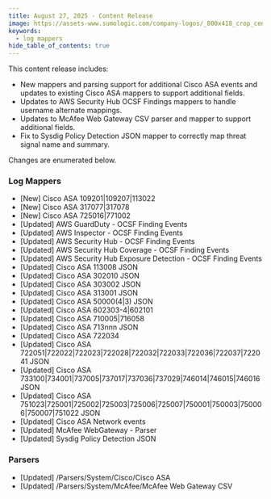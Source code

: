 ```yaml
---
title: August 27, 2025 - Content Release
image: https://assets-www.sumologic.com/company-logos/_800x418_crop_center-center_82_none/SumoLogic_Preview_600x600.jpg?mtime=1617040082
keywords:
  - log mappers
hide_table_of_contents: true    
---
```


This content release includes:
- New mappers and parsing support for additional Cisco ASA events and updates to existing Cisco ASA mappers to support additional fields.
- Updates to AWS Security Hub OCSF Findings mappers to handle username alternate mappings.
- Updates to McAfee Web Gateway CSV parser and mapper to support additional fields.
- Fix to Sysdig Policy Detection JSON mapper to correctly map threat signal name and summary.

Changes are enumerated below.

### Log Mappers
- [New] Cisco ASA 109201|109207|113022
- [New] Cisco ASA 317077|317078
- [New] Cisco ASA 725016|771002
- [Updated] AWS GuardDuty - OCSF Finding Events
- [Updated] AWS Inspector - OCSF Finding Events
- [Updated] AWS Security Hub - OCSF Finding Events
- [Updated] AWS Security Hub Coverage - OCSF Finding Events
- [Updated] AWS Security Hub Exposure Detection - OCSF Finding Events
- [Updated] Cisco ASA 113008 JSON
- [Updated] Cisco ASA 302010 JSON
- [Updated] Cisco ASA 303002 JSON
- [Updated] Cisco ASA 313001 JSON
- [Updated] Cisco ASA 50000(4|3) JSON
- [Updated] Cisco ASA 602303-4|602101
- [Updated] Cisco ASA 710005|716058
- [Updated] Cisco ASA 713nnn JSON
- [Updated] Cisco ASA 722034
- [Updated] Cisco ASA 722051|722022|722023|722028|722032|722033|722036|722037|722041 JSON
- [Updated] Cisco ASA 733100|734001|737005|737017|737036|737029|746014|746015|746016 JSON
- [Updated] Cisco ASA 751023|725001|725002|725003|725006|725007|750001|750003|750006|750007|751022 JSON
- [Updated] Cisco ASA Network events
- [Updated] McAfee WebGateway - Parser
- [Updated] Sysdig Policy Detection JSON

### Parsers
- [Updated] /Parsers/System/Cisco/Cisco ASA
- [Updated] /Parsers/System/McAfee/McAfee Web Gateway CSV